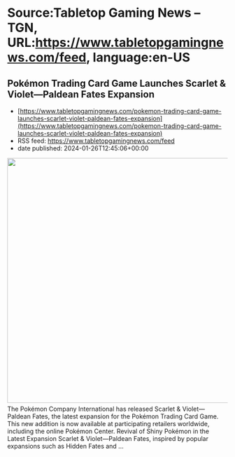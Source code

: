 # Source:Tabletop Gaming News – TGN, URL:https://www.tabletopgamingnews.com/feed, language:en-US

## Pokémon Trading Card Game Launches Scarlet & Violet—Paldean Fates Expansion
 - [https://www.tabletopgamingnews.com/pokemon-trading-card-game-launches-scarlet-violet-paldean-fates-expansion](https://www.tabletopgamingnews.com/pokemon-trading-card-game-launches-scarlet-violet-paldean-fates-expansion)
 - RSS feed: https://www.tabletopgamingnews.com/feed
 - date published: 2024-01-26T12:45:06+00:00

<a href="https://www.tabletopgamingnews.com/pokemon-trading-card-game-launches-scarlet-violet-paldean-fates-expansion/" rel="nofollow" title="Pokémon Trading Card Game Launches Scarlet &amp; Violet—Paldean Fates Expansion"><img alt="" class="webfeedsFeaturedVisual wp-post-image" height="560" src="https://www.tabletopgamingnews.com/wp-content/uploads/2024/01/fd061ded-3b7f-5eb3-1486-1ca96b5f870d.jpg" style="display: block; margin: auto; margin-bottom: 5px;" width="1024" /></a>The Pokémon Company International has released Scarlet &#38; Violet—Paldean Fates, the latest expansion for the Pokémon Trading Card Game. This new addition is now available at participating retailers worldwide, including the online Pokémon Center. Revival of Shiny Pokémon in the Latest Expansion Scarlet &#38; Violet—Paldean Fates, inspired by popular expansions such as Hidden Fates and &#8230;

